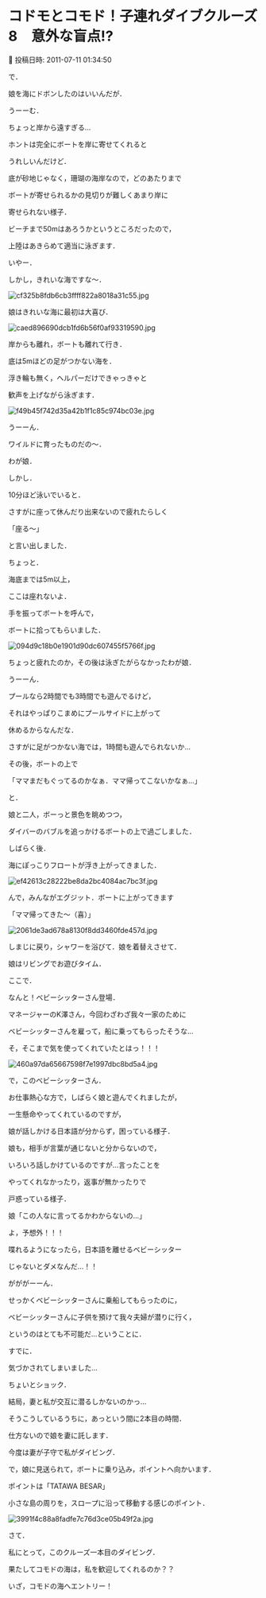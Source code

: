 # コドモとコモド！子連れダイブクルーズ 8　意外な盲点!?

📅 投稿日時: 2011-07-11 01:34:50

で．


娘を海にドボンしたのはいいんだが．





うーーむ．


ちょっと岸から遠すぎる…


ホントは完全にボートを岸に寄せてくれると


うれしいんだけど．


底が砂地じゃなく，珊瑚の海岸なので，どのあたりまで


ボートが寄せられるかの見切りが難しくあまり岸に


寄せられない様子．





ビーチまで50mはあろうかというところだったので，


上陸はあきらめて適当に泳ぎます．





いやー．


しかし，きれいな海ですな～．




![cf325b8fdb6cb3ffff822a8018a31c55.jpg](images/cf325b8fdb6cb3ffff822a8018a31c55.jpg)







娘はきれいな海に最初は大喜び．




![caed896690dcb1fd6b56f0af93319590.jpg](images/caed896690dcb1fd6b56f0af93319590.jpg)







岸からも離れ，ボートも離れて行き．


底は5mほどの足がつかない海を．





浮き輪も無く，ヘルパーだけできゃっきゃと


歓声を上げながら泳ぎます．




![f49b45f742d35a42b1f1c85c974bc03e.jpg](images/f49b45f742d35a42b1f1c85c974bc03e.jpg)







うーーん．


ワイルドに育ったものだの～．


わが娘．





しかし．


10分ほど泳いでいると．


さすがに座って休んだり出来ないので疲れたらしく


「座る～」


と言い出しました．





ちょっと．


海底までは5m以上，


ここは座れないよ．





手を振ってボートを呼んで，


ボートに拾ってもらいました．







![094d9c18b0e1901d90dc607455f5766f.jpg](images/094d9c18b0e1901d90dc607455f5766f.jpg)




ちょっと疲れたのか，その後は泳ぎたがらなかったわが娘．


うーーん．


プールなら2時間でも3時間でも遊んでるけど，


それはやっぱりこまめにプールサイドに上がって


休めるからなんだな．


さすがに足がつかない海では，1時間も遊んでられないか…





その後，ボートの上で


「ママまだもぐってるのかなぁ．ママ帰ってこないかなぁ…」


と．


娘と二人，ボーっと景色を眺めつつ，


ダイバーのバブルを追っかけるボートの上で過ごしました．





しばらく後．


海にぽっこりフロートが浮き上がってきました．




![ef42613c28222be8da2bc4084ac7bc3f.jpg](images/ef42613c28222be8da2bc4084ac7bc3f.jpg)







んで，みんながエグジット．ボートに上がってきます


「ママ帰ってきた～（喜）」




![2061de3ad678a8130f8dd3460fde457d.jpg](images/2061de3ad678a8130f8dd3460fde457d.jpg)







しまじに戻り，シャワーを浴びて．娘を着替えさせて．


娘はリビングでお遊びタイム．





ここで．


なんと！ベビーシッターさん登場．


マネージャーのK澤さん，今回わざわざ我々一家のために


ベビーシッターさんを雇って，船に乗ってもらったそうな…


そ，そこまで気を使ってくれていたとはっ！！！




![460a97da65667598f7e1997dbc8bd5a4.jpg](images/460a97da65667598f7e1997dbc8bd5a4.jpg)







で，このベビーシッターさん．


お仕事熱心な方で，しばらく娘と遊んでくれましたが，


一生懸命やってくれているのですが，


娘が話しかける日本語が分からず，困っている様子．


娘も，相手が言葉が通じないと分からないので，


いろいろ話しかけているのですが…言ったことを


やってくれなかったり，返事が無かったりで


戸惑っている様子．





娘「この人なに言ってるかわからないの…」





よ，予想外！！！


喋れるようになったら，日本語を離せるベビーシッター


じゃないとダメなんだ…！！


がががーーん．





せっかくベビーシッターさんに乗船してもらったのに，


ベビーシッターさんに子供を預けて我々夫婦が潜りに行く，


というのはとても不可能だ…ということに．


すでに．


気づかされてしまいました…


ちょいとショック．


結局，妻と私が交互に潜るしかないのかっ…





そうこうしているうちに，あっという間に2本目の時間．


仕方ないので娘を妻に託します．


今度は妻が子守で私がダイビング．


で，娘に見送られて，ボートに乗り込み，ポイントへ向かいます．





ポイントは「TATAWA BESAR」


小さな島の周りを，スロープに沿って移動する感じのポイント．




![3991f4c88a8fadfe7c76d3ce05b49f2a.jpg](images/3991f4c88a8fadfe7c76d3ce05b49f2a.jpg)




さて．


私にとって，このクルーズ一本目のダイビング．





果たしてコモドの海は，私を歓迎してくれるのか？？


いざ，コモドの海へエントリー！
